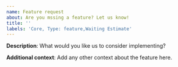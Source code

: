 ```yaml
---
name: Feature request
about: Are you mssing a feature? Let us know!
title: ''
labels: 'Core, Type: feature,Waiting Estimate' 
---
```


**Description**:
What would you like us to consider implementing?

**Additional context**:
Add any other context about the feature here.
